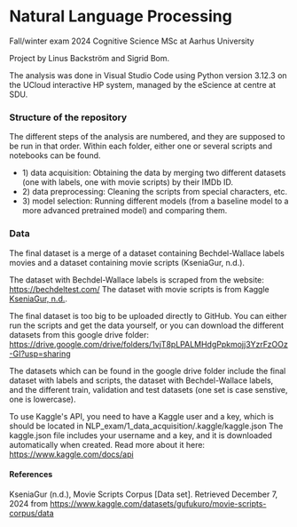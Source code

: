 # Natural Language Processing
Fall/winter exam 2024
Cognitive Science MSc at Aarhus University

Project by Linus Backström and Sigrid Bom. 

The analysis was done in Visual Studio Code using Python version 3.12.3 on the UCloud interactive HP system, managed by the eScience at centre at SDU.

### Structure of the repository
The different steps of the analysis are numbered, and they are supposed to be run in that order. Within each folder, either one or several scripts and notebooks can be found.

- 1\) data acquisition: Obtaining the data by merging two different datasets (one with labels, one with movie scripts) by their IMDb ID.
- 2\) data preprocessing: Cleaning the scripts from special characters, etc.
- 3\) model selection: Running different models (from a baseline model to a more advanced pretrained model) and comparing them. 

### Data
The final dataset is a merge of a dataset containing Bechdel-Wallace labels movies and a dataset containing movie scripts (KseniaGur, n.d.). 

The dataset with Bechdel-Wallace labels is scraped from the website: https://bechdeltest.com/
The dataset with movie scripts is from Kaggle [KseniaGur, n.d.](https://www.kaggle.com/datasets/gufukuro/movie-scripts-corpus/data).

The final dataset is too big to be uploaded directly to GitHub. You can either run the scripts and get the data yourself, or you can download the different datasets from this google drive folder: https://drive.google.com/drive/folders/1vjT8pLPALMHdgPpkmojj3YzrFzOOz-GI?usp=sharing

The datasets which can be found in the google drive folder include the final dataset with labels and scripts, the dataset with Bechdel-Wallace labels, and the different train, validation and test datasets (one set is case senstive, one is lowercase).

To use Kaggle's API, you need to have a Kaggle user and a key, which is should be located in NLP_exam/1_data_acquisition/.kaggle/kaggle.json 
The kaggle.json file includes your username and a key, and it is downloaded automatically when created. Read more about it here: https://www.kaggle.com/docs/api 

<!--
### Models
One model can be found in the /output/models/ folder, and others can be found in the linked google drive folder (due to size limits).
- Models on Google drive include: KNN-regression, default random forest regression with all features and with a subset of features (58 predictors).
- Models on GitHub include: the model object after the randomized cross-validation search.
-->

#### References

KseniaGur (n.d.), Movie Scripts Corpus [Data set]. Retrieved December 7, 2024 from https://www.kaggle.com/datasets/gufukuro/movie-scripts-corpus/data 